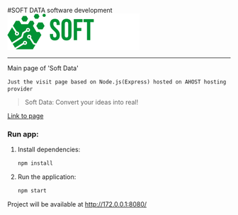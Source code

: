 #SOFT DATA software development  ![](./static/media/logo.svg)
___

Main page of 'Soft Data' 
```
Just the visit page based on Node.js(Express) hosted on AHOST hosting provider
```
> Soft Data: Convert your ideas into real!

[Link to page](http://softdata.uz)

### Run app:


1. Install dependencies:

    ```bash
    npm install
    ```

2. Run the application:

    ```bash
    npm start
    ```

Project will be available at http://172.0.0.1:8080/